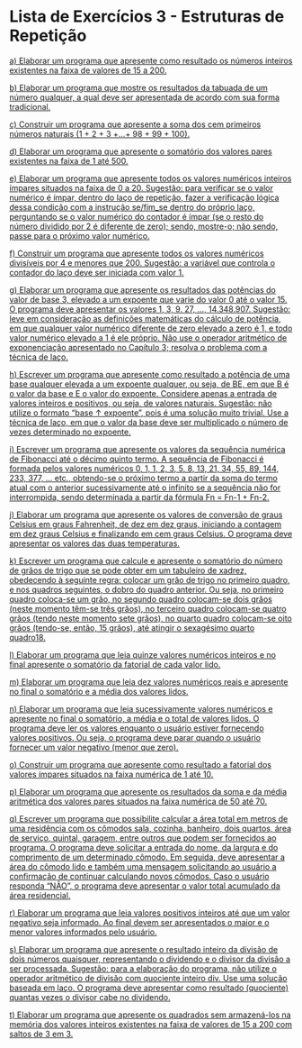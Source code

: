 # Lista de Exercícios 3 - Estruturas de Repetição

[a)  Elaborar um programa que apresente como resultado os números inteiros existentes na faixa de valores de 15 a 200.](a.cpp)

[b)  Elaborar um programa que mostre os resultados da tabuada de um número qualquer, a qual deve ser apresentada de acordo com sua forma tradicional.](b.cpp)

[c)  Construir um programa que apresente a soma dos cem primeiros números naturais (1 + 2 + 3 +...+ 98 + 99 + 100).](c.cpp)

[d)  Elaborar um programa que apresente o somatório dos valores pares existentes na faixa de 1 até 500.](d.cpp)

[e)  Elaborar  um  programa  que  apresente  todos  os  valores  numéricos  inteiros  ímpares situados na faixa de 0 a 20. Sugestão: para verificar se o valor numérico é ímpar, dentro do  laço  de  repetição,  fazer  a  verificação  lógica  dessa  condição  com  a  instrução se/fim_se dentro do próprio laço, perguntando se o valor numérico do contador é ímpar (se  o  resto  do  número  dividido  por  2  é  diferente  de  zero);  sendo,  mostre-o;  não  sendo, passe para o próximo valor numérico.](e.cpp)

[f)  Construir  um  programa  que  apresente  todos  os  valores  numéricos  divisíveis  por  4  e menores que 200. Sugestão: a variável que controla o contador do laço deve ser iniciada com valor 1.](f.cpp)

[g)  Elaborar  um  programa  que  apresente  os  resultados  das  potências  do  valor  de  base  3, elevado a um expoente que varie do valor 0 até o valor 15. O programa deve apresentar os  valores  1,  3,  9.  27,  ...,  14.348.907.  Sugestão:  leve  em  consideração  as  definições matemáticas do cálculo de potência, em que qualquer valor numérico diferente de zero elevado a zero é 1, e todo valor numérico elevado a 1 é ele próprio. Não use o operador aritmético  de  exponenciação  apresentado  no  Capítulo  3;  resolva  o  problema  com  a técnica de laço.](g.cpp)

[h)  Escrever um programa que apresente como resultado a potência de uma base qualquer elevada a um expoente qualquer, ou seja, de BE, em que B é o valor da base e E o valor do  expoente.  Considere  apenas  a  entrada  de  valores  inteiros  e  positivos,  ou  seja,  de valores naturais. Sugestão: não utilize o formato “base ↑ expoente”, pois é uma solução muito  trivial.  Use  a  técnica  de  laço,  em  que  o  valor  da  base  deve  ser  multiplicado  o número de vezes determinado no expoente.](h.cpp)

[i)  Escrever  um  programa  que  apresente  os  valores  da  sequência  numérica  de  Fibonacci até o décimo quinto termo. A sequência de Fibonacci é formada pelos valores numéricos 0, 1, 1, 2, 3, 5, 8, 13, 21, 34, 55, 89, 144, 233, 377, ... etc., obtendo-se o próximo termo a partir  da  soma  do  termo  atual  com  o  anterior  sucessivamente  até  o  infinito  se  a sequência não for interrompida, sendo determinada a partir da fórmula Fn = Fn-1 + Fn-2.](i.cpp)

[j)  Elaborar  um  programa  que  apresente  os  valores  de  conversão  de  graus  Celsius  em graus  Fahrenheit,  de  dez  em  dez  graus,  iniciando  a  contagem  em  dez  graus  Celsius  e finalizando  em  cem  graus  Celsius.  O  programa  deve  apresentar  os  valores  das  duas temperaturas.](j.cpp)

[k)  Escrever um programa que calcule e apresente o somatório do número de grãos de trigo que se pode obter em um tabuleiro de xadrez, obedecendo à seguinte regra: colocar um grão de trigo no primeiro quadro, e nos quadros seguintes, o dobro do quadro anterior. Ou  seja,  no  primeiro  quadro  coloca-se  um  grão,  no  segundo  quadro  colocam-se  dois grãos  (neste  momento  têm-se  três  grãos),  no  terceiro  quadro  colocam-se  quatro  grãos (tendo  neste  momento  sete  grãos),  no  quarto  quadro  colocam-se  oito  grãos  (tendo-se, então, 15 grãos), até atingir o sexagésimo quarto quadro18.](k.cpp)

[l)  Elaborar um programa que leia quinze valores numéricos inteiros e no final apresente o somatório da fatorial de cada valor lido.](l.cpp)

[m) Elaborar  um  programa  que  leia  dez  valores  numéricos  reais  e  apresente  no  final  o somatório e a média dos valores lidos.](m.cpp)

[n)  Elaborar um programa que leia sucessivamente valores numéricos e apresente no final o somatório, a média e o total de valores lidos. O programa deve ler os valores enquanto o usuário estiver fornecendo valores positivos. Ou seja, o programa deve parar quando o usuário fornecer um valor negativo (menor que zero).](n.cpp)

[o)  Construir  um  programa  que  apresente  como  resultado  a  fatorial  dos  valores  ímpares situados na faixa numérica de 1 até 10.](o.cpp)

[p)  Elaborar um programa que apresente os resultados da soma e da média aritmética dos valores pares situados na faixa numérica de 50 até 70.](p.cpp)

[q)  Escrever um programa que possibilite calcular a área total em metros de uma residência com  os  cômodos  sala,  cozinha,  banheiro,  dois  quartos,  área  de  serviço,  quintal, garagem,  entre  outros  que  podem  ser  fornecidos  ao  programa.  O  programa  deve solicitar  a  entrada  do  nome,  da  largura  e  do  comprimento  de  um  determinado  cômodo. Em  seguida,  deve  apresentar  a  área  do  cômodo  lido  e  também  uma  mensagem solicitando  ao  usuário  a  confirmação  de  continuar  calculando  novos  cômodos.  Caso  o usuário  responda  “NÃO”,  o  programa  deve  apresentar  o  valor  total  acumulado  da  área residencial.](q.cpp)

[r)  Elaborar um programa que leia valores positivos inteiros até que um valor negativo seja informado. Ao final devem ser apresentados o maior e o menor valores informados pelo usuário.](r.cpp)

[s)  Elaborar  um  programa  que  apresente  o  resultado  inteiro  da  divisão  de  dois  números quaisquer, representando o dividendo e o divisor da divisão a ser processada. Sugestão: para  a  elaboração  do  programa,  não  utilize  o  operador  aritmético  de  divisão  com quociente  inteiro  div.  Use  uma  solução  baseada  em  laço.  O  programa  deve  apresentar como resultado (quociente) quantas vezes o divisor cabe no dividendo.](s.cpp) 

[t)  Elaborar um programa que apresente os quadrados sem armazená-los na memória dos valores inteiros existentes na faixa de valores de 15 a 200 com saltos de 3 em 3.](t.cpp)
